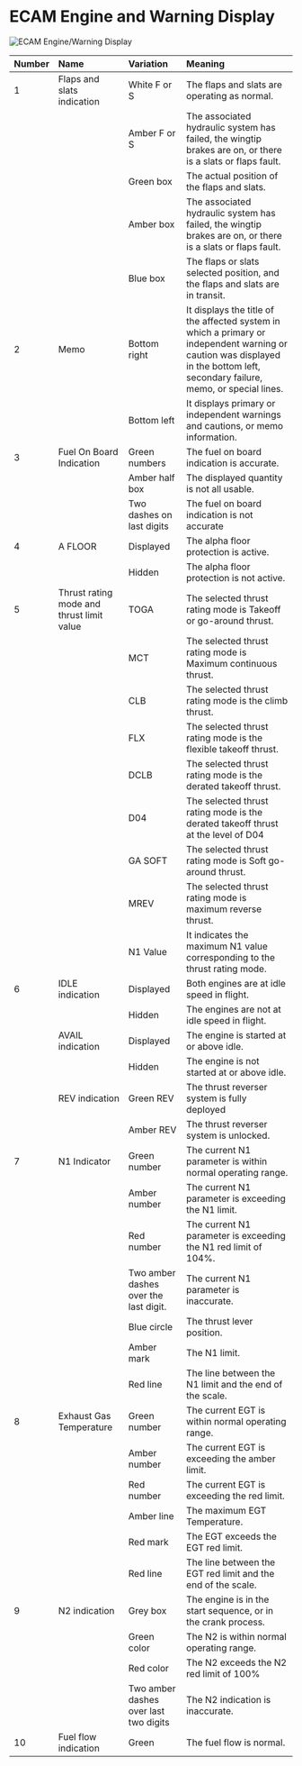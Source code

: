 # ECAM Engine and Warning Display

![ECAM Engine/Warning Display](../../assets/a32nx-briefing/ecam/e-wd.png "ECAM Engine/Warning
Display")

| Number | Name                                      | Variation                             | Meaning                                                                                                                                                                        |
|:-------|:------------------------------------------|:--------------------------------------|:-------------------------------------------------------------------------------------------------------------------------------------------------------------------------------|
| 1      | Flaps and slats indication                | White F or S                          | The flaps and slats are operating as normal.                                                                                                                                   |
|        |                                           | Amber F or S                          | The associated hydraulic system has failed, the wingtip brakes are on, or there is a slats or flaps fault.                                                                     |
|        |                                           | Green box                             | The actual position of the flaps and slats.                                                                                                                                    |
|        |                                           | Amber box                             | The associated hydraulic system has failed, the wingtip brakes are on, or there is a slats or flaps fault.                                                                     |
|        |                                           | Blue box                              | The flaps or slats selected position, and the flaps and slats are in transit.                                                                                                  |
| 2      | Memo                                      | Bottom right                          | It displays the title of the affected system in which a primary or independent warning or caution was displayed in the bottom left, secondary failure, memo, or special lines. |
|        |                                           | Bottom left                           | It displays primary or independent warnings and cautions, or memo information.                                                                                                 |
| 3      | Fuel On Board Indication                  | Green numbers                         | The fuel on board indication is accurate.                                                                                                                                      |
|        |                                           | Amber half box                        | The displayed quantity is not all usable.                                                                                                                                      |
|        |                                           | Two dashes on last digits             | The fuel on board indication is not accurate                                                                                                                                   |
| 4      | A FLOOR                                   | Displayed                             | The alpha floor protection is active.                                                                                                                                          |
|        |                                           | Hidden                                | The alpha floor protection is not active.                                                                                                                                      |
| 5      | Thrust rating mode and thrust limit value | TOGA                                  | The selected thrust rating mode is Takeoff or go-around thrust.                                                                                                                |
|        |                                           | MCT                                   | The selected thrust rating mode is Maximum continuous thrust.                                                                                                                  |
|        |                                           | CLB                                   | The selected thrust rating mode is the climb thrust.                                                                                                                           |
|        |                                           | FLX                                   | The selected thrust rating mode is the flexible takeoff thrust.                                                                                                                |
|        |                                           | DCLB                                  | The selected thrust rating mode is the derated takeoff thrust.                                                                                                                 |
|        |                                           | D04                                   | The selected thrust rating mode is the derated takeoff thrust at the level of D04                                                                                              |
|        |                                           | GA SOFT                               | The selected thrust rating mode is Soft go-around thrust.                                                                                                                      |
|        |                                           | MREV                                  | The selected thrust rating mode is maximum reverse thrust.                                                                                                                     |
|        |                                           | N1 Value                              | It indicates the maximum N1 value corresponding to the thrust rating mode.                                                                                                     |
| 6      | IDLE indication                           | Displayed                             | Both engines are at idle speed in flight.                                                                                                                                      |
|        |                                           | Hidden                                | The engines are not at idle speed in flight.                                                                                                                                   |
|        | AVAIL indication                          | Displayed                             | The engine is started at or above idle.                                                                                                                                        |
|        |                                           | Hidden                                | The engine is not started at or above idle.                                                                                                                                    |
|        | REV indication                            | Green REV                             | The thrust reverser system is fully deployed                                                                                                                                   |
|        |                                           | Amber REV                             | The thrust reverser system is unlocked.                                                                                                                                        |
| 7      | N1 Indicator                              | Green number                          | The current N1 parameter is within normal operating range.                                                                                                                     |
|        |                                           | Amber number                          | The current N1 parameter is exceeding the N1 limit.                                                                                                                            |
|        |                                           | Red number                            | The current N1 parameter is exceeding the N1 red limit of 104%.                                                                                                                |
|        |                                           | Two amber dashes over the last digit. | The current N1 parameter is inaccurate.                                                                                                                                        |
|        |                                           | Blue circle                           | The thrust lever position.                                                                                                                                                     |
|        |                                           | Amber mark                            | The N1 limit.                                                                                                                                                                  |
|        |                                           | Red line                              | The line between the N1 limit and the end of the scale.                                                                                                                        |
| 8      | Exhaust Gas Temperature                   | Green number                          | The current EGT is within normal operating range.                                                                                                                              |
|        |                                           | Amber number                          | The current EGT is exceeding the amber limit.                                                                                                                                  |
|        |                                           | Red number                            | The current EGT is exceeding the red limit.                                                                                                                                    |
|        |                                           | Amber line                            | The maximum EGT Temperature.                                                                                                                                                   |
|        |                                           | Red mark                              | The EGT exceeds the EGT red limit.                                                                                                                                             |
|        |                                           | Red line                              | The line between the EGT red limit and the end of the scale.                                                                                                                   |
| 9      | N2 indication                             | Grey box                              | The engine is in the start sequence, or in the crank process.                                                                                                                  |
|        |                                           | Green color                           | The N2 is within normal operating range.                                                                                                                                       |
|        |                                           | Red color                             | The N2 exceeds the N2 red limit of 100%                                                                                                                                        |
|        |                                           | Two amber dashes over last two digits | The N2 indication is inaccurate.                                                                                                                                               |
| 10     | Fuel flow indication                      | Green                                 | The fuel flow is normal.                                                                                                                                                       |



